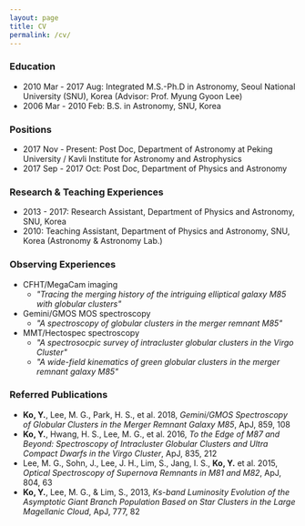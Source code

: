 ```yaml
---
layout: page
title: CV
permalink: /cv/
---
```


### Education
* 2010 Mar - 2017 Aug: Integrated M.S.-Ph.D in Astronomy, Seoul National University (SNU), Korea (Advisor: Prof. Myung Gyoon Lee)
* 2006 Mar - 2010 Feb: B.S. in Astronomy, SNU, Korea 

### Positions
* 2017 Nov - Present: Post Doc, Department of Astronomy at Peking University / Kavli Institute for Astronomy and Astrophysics
* 2017 Sep - 2017 Oct: Post Doc, Department of Physics and Astronomy

### Research & Teaching Experiences
* 2013 - 2017: Research Assistant, Department of Physics and Astronomy, SNU, Korea
* 2010: Teaching Assistant, Department of Physics and Astronomy, SNU, Korea (Astronomy & Astronomy Lab.)

### Observing Experiences
* CFHT/MegaCam imaging
  * _"Tracing the merging history of the intriguing elliptical galaxy M85 with globular clusters"_
* Gemini/GMOS MOS spectroscopy
  * _"A spectroscopy of globular clusters in the merger remnant M85"_
* MMT/Hectospec spectroscopy
  * _"A spectrosocpic survey of intracluster globular clusters in the Virgo Cluster"_
  * _"A wide-field kinematics of green globular clusters in the merger remnant galaxy M85"_
  
### Referred Publications
* __Ko, Y.__, Lee, M. G., Park, H. S., et al. 2018, _Gemini/GMOS Spectroscopy of Globular Clusters in the Merger Remnant Galaxy M85_, ApJ, 859, 108
* __Ko, Y.__, Hwang, H. S., Lee, M. G., et al. 2016, _To the Edge of M87 and Beyond: Spectroscopy of Intracluster Globular Clusters and Ultra Compact Dwarfs in the Virgo Cluster_, ApJ, 835, 212
* Lee, M. G., Sohn, J., Lee, J. H., Lim, S., Jang, I. S., __Ko, Y.__ et al. 2015, _Optical Spectroscopy of Supernova Remnants in M81 and M82_, ApJ, 804, 63
* __Ko, Y.__, Lee, M. G., & Lim, S., 2013, _Ks-band Luminosity Evolution of the Asymptotic Giant Branch Population Based on Star Clusters in the Large Magellanic Cloud_, ApJ, 777, 82
